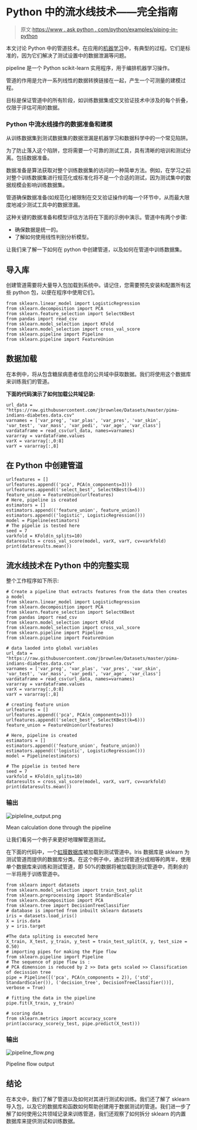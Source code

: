 # Python 中的流水线技术——完全指南

> 原文:[https://www . ask python . com/python/examples/piping-in-python](https://www.askpython.com/python/examples/pipelining-in-python)

本文讨论 Python 中的管道技术。在应用的[机器学习](https://www.askpython.com/python/machine-learning-introduction)中，有典型的过程。它们是标准的，因为它们解决了测试设置中的数据泄漏等问题。

pipeline 是一个 Python scikit-learn 实用程序，用于编排机器学习操作。

管道的作用是允许一系列线性的数据转换链接在一起，产生一个可测量的建模过程。

目标是保证管道中的所有阶段，如训练数据集或交叉验证技术中涉及的每个折叠，仅限于评估可用的数据。

### Python 中流水线操作的数据准备和建模

从训练数据集到测试数据集的数据泄漏是机器学习和数据科学中的一个常见陷阱。

为了防止落入这个陷阱，您将需要一个可靠的测试工具，具有清晰的培训和测试分离。包括数据准备。

数据准备是算法获取对整个训练数据集的访问的一种简单方法。例如，在学习之前对整个训练数据集进行规范化或标准化将不是一个合适的测试，因为测试集中的数据规模会影响训练数据集。

管道确保数据准备(如规范化)被限制在交叉验证操作的每一个环节中，从而最大限度地减少测试工具中的数据泄漏。

这种关键的数据准备和模型评估方法将在下面的示例中演示。管道中有两个步骤:

*   确保数据是统一的。
*   了解如何使用线性判别分析模型。

让我们来了解一下如何在 python 中创建管道，以及如何在管道中训练数据集。

## 导入库

创建管道需要将大量导入包加载到系统中。请记住，您需要预先安装和配置所有这些 python 包，以便在程序中使用它们。

```
from sklearn.linear_model import LogisticRegression
from sklearn.decomposition import PCA
from sklearn.feature_selection import SelectKBest
from pandas import read_csv
from sklearn.model_selection import KFold
from sklearn.model_selection import cross_val_score
from sklearn.pipeline import Pipeline
from sklearn.pipeline import FeatureUnion

```

## 数据加载

在本例中，将从包含糖尿病患者信息的公共域中获取数据。我们将使用这个数据库来训练我们的管道。

**下面的代码演示了如何加载公共域记录:**

```
url_data = "https://raw.githubusercontent.com/jbrownlee/Datasets/master/pima-indians-diabetes.data.csv"
varnames = ['var_preg', 'var_plas', 'var_pres', 'var_skin', 'var_test', 'var_mass', 'var_pedi', 'var_age', 'var_class']
vardataframe = read_csv(url_data, names=varnames)
vararray = vardataframe.values
varX = vararray[:,0:8]
varY = vararray[:,8]

```

## 在 Python 中创建管道

```
urlfeatures = []
urlfeatures.append(('pca', PCA(n_components=3)))
urlfeatures.append(('select_best', SelectKBest(k=6)))
feature_union = FeatureUnion(urlfeatures)
# Here, pipeline is created
estimators = []
estimators.append(('feature_union', feature_union))
estimators.append(('logistic', LogisticRegression()))
model = Pipeline(estimators)
# The pipelie is tested here
seed = 7
varkfold = KFold(n_splits=10)
dataresults = cross_val_score(model, varX, varY, cv=varkfold)
print(dataresults.mean())

```

## 流水线技术在 Python 中的完整实现

整个工作程序如下所示:

```
# Create a pipeline that extracts features from the data then creates a model
from sklearn.linear_model import LogisticRegression
from sklearn.decomposition import PCA
from sklearn.feature_selection import SelectKBest
from pandas import read_csv
from sklearn.model_selection import KFold
from sklearn.model_selection import cross_val_score
from sklearn.pipeline import Pipeline
from sklearn.pipeline import FeatureUnion

# data laoded into global variables
url_data = "https://raw.githubusercontent.com/jbrownlee/Datasets/master/pima-indians-diabetes.data.csv"
varnames = ['var_preg', 'var_plas', 'var_pres', 'var_skin', 'var_test', 'var_mass', 'var_pedi', 'var_age', 'var_class']
vardataframe = read_csv(url_data, names=varnames)
vararray = vardataframe.values
varX = vararray[:,0:8]
varY = vararray[:,8]

# creating feature union
urlfeatures = []
urlfeatures.append(('pca', PCA(n_components=3)))
urlfeatures.append(('select_best', SelectKBest(k=6)))
feature_union = FeatureUnion(urlfeatures)

# Here, pipeline is created
estimators = []
estimators.append(('feature_union', feature_union))
estimators.append(('logistic', LogisticRegression()))
model = Pipeline(estimators)

# The pipelie is tested here
seed = 7
varkfold = KFold(n_splits=10)
dataresults = cross_val_score(model, varX, varY, cv=varkfold)
print(dataresults.mean())

```

### 输出

![pipleline_output.png](../Images/1e85bdfca5931e0d9e7def04cf4fc239.png)

Mean calculation done through the pipeline

让我们看另一个例子来更好地理解管道测试。

在下面的代码中，一个[虹膜数据库](https://www.askpython.com/python/examples/principal-component-analysis)被加载到测试管道中。Iris 数据库是 sklearn 为测试管道而提供的数据库分类。在这个例子中，通过将管道分成相等的两半，使用单个数据库来训练和测试管道，即 50%的数据将被加载到测试管道中，而剩余的一半将用于训练管道中。

```
from sklearn import datasets
from sklearn.model_selection import train_test_split
from sklearn.preprocessing import StandardScaler
from sklearn.decomposition import PCA
from sklearn.tree import DecisionTreeClassifier
# database is imported from inbuilt sklearn datasets
iris = datasets.load_iris()
X = iris.data
y = iris.target

#The data spliting is executed here
X_train, X_test, y_train, y_test = train_test_split(X, y, test_size = 0.50)
# importing pipes for making the Pipe flow
from sklearn.pipeline import Pipeline
# The sequence of pipe flow is :
# PCA dimension is reduced by 2 >> Data gets scaled >> Classification of decission tree
pipe = Pipeline([('pca', PCA(n_components = 2)), ('std', StandardScaler()), ('decision_tree', DecisionTreeClassifier())], verbose = True)

# fitting the data in the pipeline
pipe.fit(X_train, y_train)

# scoring data
from sklearn.metrics import accuracy_score
print(accuracy_score(y_test, pipe.predict(X_test)))

```

### 输出

![pipeline_flow.png](../Images/cf836d2581b23a5028398c0bfae6247d.png)

Pipeline flow output

## 结论

在本文中，我们了解了管道以及如何对其进行测试和训练。我们还了解了 sklearn 导入包，以及它的数据库和函数如何帮助创建用于数据测试的管道。我们进一步了解了如何使用公共领域记录来训练管道，我们还观察了如何拆分 sklearn 的内置数据库来提供测试和训练数据。